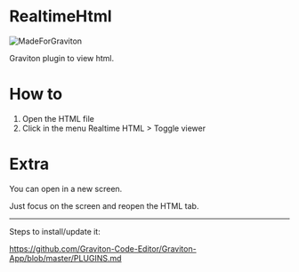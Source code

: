 # RealtimeHtml

![MadeForGraviton](https://raw.githubusercontent.com/Graviton-Code-Editor/website/master/src/badges/made_for_graviton.svg?sanitize=true)

Graviton plugin to view html.

# How to
1. Open the HTML file
2. Click in the menu Realtime HTML > Toggle viewer

# Extra
You can open in a new screen. 

Just focus on the screen and reopen the HTML tab.

__________________________________
Steps to install/update it: 

https://github.com/Graviton-Code-Editor/Graviton-App/blob/master/PLUGINS.md
